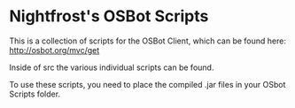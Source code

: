 # Nightfrost's OSBot Scripts
 
This is a collection of scripts for the OSBot Client, which can be found here:
http://osbot.org/mvc/get

Inside of src the various individual scripts can be found.

To use these scripts, you need to place the compiled .jar files in your OSbot Scripts folder.